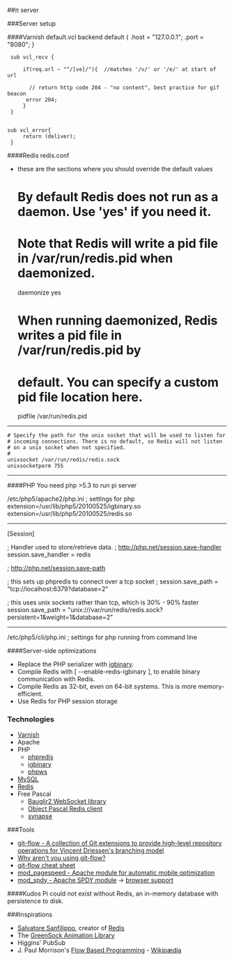 ##π server


###Server setup

####Varnish
default.vcl
    backend default {
        .host = "127.0.0.1";
        .port = "8080";
    }

     sub vcl_recv {

         if(req.url ~ "^/[ve]/"){  //matches '/v/' or '/e/' at start of url

           // return http code 204 - "no content", best practice for gif beacon
          error 204;
         }
     }


    sub vcl_error{
         return (deliver);
     }

####Redis
redis.conf

- these are the sections where you should override the default values

    # By default Redis does not run as a daemon. Use 'yes' if you need it.
    # Note that Redis will write a pid file in /var/run/redis.pid when daemonized.
    daemonize yes

    # When running daemonized, Redis writes a pid file in /var/run/redis.pid by
    # default. You can specify a custom pid file location here.
    pidfile /var/run/redis.pid
---
    # Specify the path for the unix socket that will be used to listen for
    # incoming connections. There is no default, so Redis will not listen
    # on a unix socket when not specified.
    #
    unixsocket /var/run/redis/redis.sock
    unixsocketperm 755
---




####PHP
You need php >5.3 to run pi server

/etc/php5/apache2/php.ini
    ; settings for php 
extension=/usr/lib/php5/20100525/igbinary.so
extension=/usr/lib/php5/20100525/redis.so

---
[Session]

; Handler used to store/retrieve data.
; http://php.net/session.save-handler
session.save_handler = redis

; http://php.net/session.save-path

; this sets up phpredis to connect over a tcp socket
; session.save_path = "tcp://localhost:6379?database=2"

; this uses unix sockets rather than tcp, which is 30% - 90% faster
session.save_path = "unix:///var/run/redis/redis.sock?persistent=1&weight=1&database=2"

---





/etc/php5/cli/php.ini
    ; settings for php running from command line



####Server-side optimizations
* Replace the PHP serializer with [igbinary](https://github.com/igbinary/igbinary).
* Compile Redis with  [ --enable-redis-igbinary ], to enable binary communication with Redis.
* Compile Redis as 32-bit, even on 64-bit systems. This is more memory-efficient.
* Use Redis for PHP session storage




### Technologies

* [Varnish](http://varnish-cache.org)
* Apache
* PHP
    - [phpredis](https://github.com/nicolasff/phpredis) 
    - [igbinary](https://github.com/igbinary/igbinary) 
    - [phpws](http://code.google.com/p/phpws/)
* [MySQL](http://mysql.com)
* [Redis](http://redis.io)
* Free Pascal
    - [Bauglir2 WebSocket library](http://code.google.com/p/bauglir-websocket/)
    - [Object Pascal Redis client](https://github.com/ik5/redis_client.fpc)
    - [synapse](http://synapse.ararat.cz/doku.php/start)


###Tools
* [git-flow - A collection of Git extensions to provide high-level repository operations for Vincent Driessen's branching model](https://github.com/nvie/gitflow)
* [Why aren't you using git-flow?](http://jeffkreeftmeijer.com/2010/why-arent-you-using-git-flow/)
* [git-flow cheat sheet](http://danielkummer.github.io/git-flow-cheatsheet/)
* [mod_pagespeed - Apache module for automatic mobile optimization](https://developers.google.com/speed/pagespeed/mod)
* [mod_spdy - Apache SPDY module](http://code.google.com/p/mod-spdy/) -> [browser support](http://caniuse.com/spdy/)




####Kudos
Pi could not exist without Redis, an in-memory database with persistence to disk. 



###Inspirations
* [Salvatore Sanfilippo](http://antirez.com/), creator of [Redis](http://redis.io)
* The [GreenSock Animation Library](http://greensock.com)
* Higgins' PubSub
* J. Paul Morrison's [Flow Based Programming](http://www.jpaulmorrison.com/fbp/) - [Wikipædia](http://en.wikipedia.org/wiki/Flow-based_programming)


